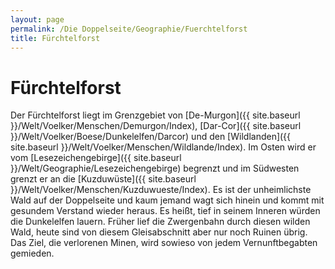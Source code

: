 ```yaml
---
layout: page
permalink: /Die Doppelseite/Geographie/Fuerchtelforst
title: Fürchtelforst
---
```


# Fürchtelforst

Der Fürchtelforst liegt im Grenzgebiet von [De-Murgon]({{ site.baseurl }}/Welt/Voelker/Menschen/Demurgon/Index), [Dar-Cor]({{ site.baseurl }}/Welt/Voelker/Boese/Dunkelelfen/Darcor) und den [Wildlanden]({{ site.baseurl }}/Welt/Voelker/Menschen/Wildlande/Index). Im Osten wird er vom [Lesezeichengebirge]({{ site.baseurl }}/Welt/Geographie/Lesezeichengebirge) begrenzt und im Südwesten grenzt er an die [Kuzduwüste]({{ site.baseurl }}/Welt/Voelker/Menschen/Kuzduwueste/Index). Es ist der unheimlichste Wald auf der Doppelseite und kaum jemand wagt sich hinein und kommt mit gesundem Verstand wieder heraus. Es heißt, tief in seinem Inneren würden die Dunkelelfen lauern. Früher lief die Zwergenbahn durch diesen wilden Wald, heute sind von diesem Gleisabschnitt aber nur noch Ruinen übrig. Das Ziel, die verlorenen Minen, wird sowieso von jedem Vernunftbegabten gemieden.

